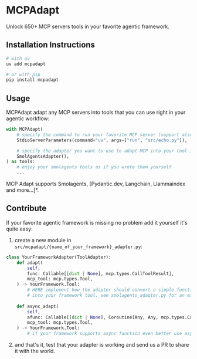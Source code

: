 # MCPAdapt

Unlock 650+ MCP servers tools in your favorite agentic framework.

## Installation Instructions

```bash
# with uv
uv add mcpadapt

# or with pip
pip install mcpadapt
```

## Usage

MCPAdapt adapt any MCP servers into tools that you can use right in your agentic workflow:

```python
with MCPAdapt(
    # specify the command to run your favorite MCP server (support also smithery and co.)
    StdioServerParameters(command="uv", args=["run", "src/echo.py"]),

    # specify the adapter you want to use to adapt MCP into your tool in this case smolagents.
    SmolAgentsAdapter(),
) as tools:
    # enjoy your smolagents tools as if you wrote them yourself
    ...
```

MCP Adapt supports Smolagents, [Pydantic.dev, Langchain, Llammaindex and more...]*.

## Contribute

If your favorite agentic framework is missing no problem add it yourself it's quite easy:

1. create a new module in `src/mcpadapt/{name_of_your_framework}_adapter.py`:

```python
class YourFrameworkAdapter(ToolAdapter):
    def adapt(
        self,
        func: Callable[[dict | None], mcp.types.CallToolResult],
        mcp_tool: mcp.types.Tool,
    ) -> YourFramework.Tool:
        # HERE implement how the adapter should convert a simple function and mcp_tool (JSON Schema)
        # into your framework tool. see smolagents_adapter.py for an example
    
    def async_adapt(
        self,
        afunc: Callable[[dict | None], Coroutine[Any, Any, mcp.types.CallToolResult]],
        mcp_tool: mcp.types.Tool,
    ) -> YourFramework.Tool:
        # if your framework supports async function even better use async_adapt.
```

2. and that's it, test that your adapter is working and send us a PR to share it with the world.

